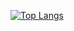[![Top Langs](https://github-readme-stats.vercel.app/api/top-langs/?username=BlancJH&layout=compact)](https://github.com/anuraghazra/github-readme-stats)


<!--
**BlancJH/BlancJH** is a ✨ _special_ ✨ repository because its `README.md` (this file) appears on your GitHub profile.

Here are some ideas to get you started:

- 🔭 I’m currently working on ...
- 🌱 I’m currently learning ...
- 👯 I’m looking to collaborate on ...
- 🤔 I’m looking for help with ...
- 💬 Ask me about ...
- 📫 How to reach me: ...
- 😄 Pronouns: ...
- ⚡ Fun fact: ...
-->
